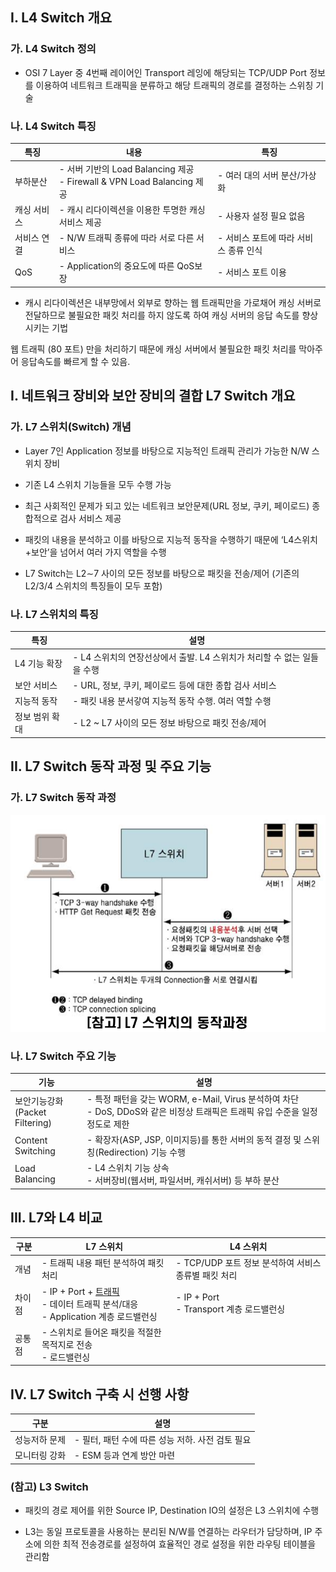 ## I. L4 Switch 개요

### 가. L4 Switch 정의
- OSI 7 Layer 중 4번째 레이어인 Transport 레잉에 해당되는 TCP/UDP Port 정보를 이용하여 네트워크 트래픽을 분류하고 해당 트래픽의 경로를 결정하는 스위칭 기술

### 나. L4 Switch 특징
특징 | 내용 | 특징
-- | -- | --
부하분산 | - 서버 기반의 Load Balancing 제공<br>- Firewall & VPN Load Balancing 제공 | - 여러 대의 서버 분산/가상화
캐싱 서비스 | - 캐시 리다이렉션을 이용한 투명한 캐싱 서비스 제공 | - 사용자 설정 필요 없음<br>
서비스 연결| - N/W 트래픽 종류에 따라 서로 다른 서비스 | - 서비스 포트에 따라 서비스 종류 인식
QoS | - Application의 중요도에 따른 QoS보장 | - 서비스 포트 이용

- 캐시 리다이렉션은 내부망에서 외부로 향하는 웹 트래픽만을 가로채어 캐싱 서버로 전달하므로 불필요한 패킷 처리를 하지 않도록 하여 캐싱 서버의 응답 속도를 향상시키는 기법 


웹 트래픽 (80 포트) 만을 처리하기 때문에 캐싱 서버에서 불필요한 패킷 처리를 막아주어 응답속도를 빠르게 할 수 있음.


## I. 네트워크 장비와 보안 장비의 결합 L7 Switch 개요


### 가. L7 스위치(Switch) 개념 
- Layer 7인 Application 정보를 바탕으로 지능적인 트래픽 관리가 가능한 N/W 스위치 장비
 
- 기존 L4 스위치 기능들을 모두 수행 가능
- 최근 사회적인 문제가 되고 있는 네트워크 보안문제(URL 정보, 쿠키, 페이로드) 종합적으로 검사 서비스 제공
- 패킷의 내용을 분석하고 이를 바탕으로 지능적 동작을 수행하기 때문에 ‘L4스위치+보안’을 넘어서 여러 가지 역할을 수행
- L7 Switch는 L2∼7 사이의 모든 정보를 바탕으로 패킷을 전송/제어
(기존의 L2/3/4 스위치의 특징들이 모두 포함)

### 나. L7 스위치의 특징
특징 | 설명
-- | --
L4 기능 확장 | - L4 스위치의 연장선상에서 출발. L4 스위치가 처리할 수 없는 일들을 수행
보안 서비스 | - URL, 정보, 쿠키, 페이로드 등에 대한 종합 검사 서비스
지능적 동작 | - 패킷 내용 분서갛여 지능적 동작 수행. 여러 역할 수행
정보 범위 확대 | - L2 ~ L7 사이의 모든 정보 바탕으로 패킷 전송/제어

## II. L7 Switch 동작 과정 및 주요 기능

### 가. L7 Switch 동작 과정
![Alt text](./images/DN004_2.png)

### 나. L7 Switch 주요 기능
기능 | 설명
-- | --
보안기능강화<br>(Packet Filtering) | - 특정 패턴을 갖는 WORM, e-Mail, Virus 분석하여 차단<br>- DoS, DDoS와 같은 비정상 트래픽은 트래픽 유입 수준을 일정 정도로 제한
Content Switching | - 확장자(ASP, JSP, 이미지등)를 통한 서버의 동적 결정 및 스위칭(Redirection) 기능 수행
Load Balancing | - L4 스위치 기능 상속<br>- 서버장비(웹서버, 파일서버, 캐쉬서버) 등 부하 분산

## III. L7와 L4 비교

구분 | L7 스위치 | L4 스위치
-- | -- | --
개념| - 트래픽 내용 패턴 분석하여 패킷 처리 | - TCP/UDP 포트 정보 분석하여 서비스 종류별 패킷 처리
차이점 | - IP + Port + <u>트래픽</u><br> - 데이터 트래픽 분석/대응<br>- Application 계층 로드밸런싱 | - IP + Port<br> - Transport 계층 로드밸런싱
공통점 | - 스위치로 들어온 패킷을 적절한 목적지로 전송<br> - 로드밸런싱


## IV. L7 Switch 구축 시 선행 사항
구분 | 설명
-- | --
성능저하 문제 | - 필터, 패턴 수에 따른 성능 저하. 사전 검토 필요
모니터링 강화 | - ESM 등과 연계 방안 마련


### (참고) L3 Switch
- 패킷의 경로 제어를 위한 Source IP, Destination IO의 설정은 L3 스위치에 수행

- L3는 동일 프로토콜을 사용하는 분리된 N/W를 연결하는 라우터가 담당하며, IP 주소에 의한 최적 전송경로를 설정하여 효율적인 경로 설정을 위한 라우팅 테이블을 관리함